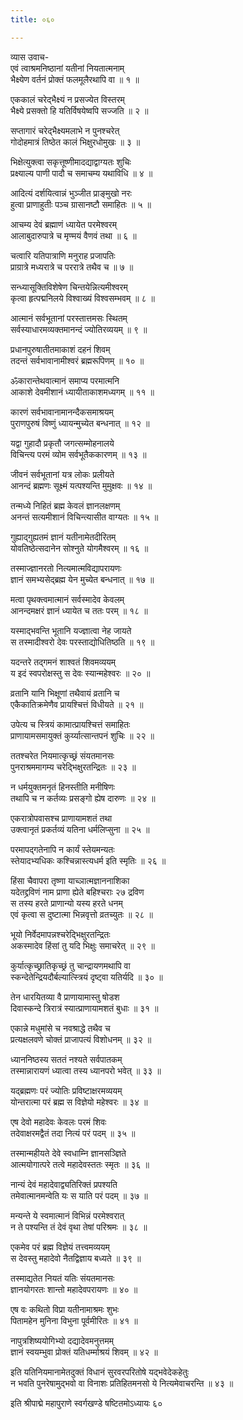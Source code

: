 ```yaml
---
title: ०६०

---
```

व्यास उवाच-  
एवं त्वाश्रमनिष्ठानां यतीनां नियतात्मनाम्  
भैक्ष्येण वर्तनं प्रोक्तं फलमूलैरथापि वा ॥ १ ॥


एककालं चरेद्भैक्ष्यं न प्रसज्येत विस्तरम्  
भैक्ष्ये प्रसक्तो हि यतिर्विषयेष्वपि सज्जति ॥ २ ॥


सप्तागारं चरेद्भैक्ष्यमलाभे न पुनश्चरेत्  
गोदोहमात्रं तिष्ठेत कालं भिक्षुरधोमुखः ॥ ३ ॥


भिक्षेत्युक्त्वा सकृत्तूष्णीमादद्याद्वाग्यतः शुचिः  
प्रक्ष्याल्य पाणी पादौ च समाचम्य यथाविधि ॥ ४ ॥


आदित्यं दर्शयित्वान्नं भुञ्जीत प्राङ्मुखो नरः  
हुत्वा प्राणाहुतीः पञ्च ग्रासानष्टौ समाहितः ॥ ५ ॥


आचम्य देवं ब्रह्माणं ध्यायेत परमेश्वरम्  
आलाबुदारुपात्रे च मृण्मयं वैणवं तथा ॥ ६ ॥


चत्वारि यतिपात्राणि मनुराह प्रजापतिः  
प्राग्रात्रे मध्यरात्रे च पररात्रे तथैव च ॥ ७ ॥


सन्ध्यासूक्तिविशेषेण चिन्तयेन्नित्यमीश्वरम्  
कृत्वा हृत्पद्मनिलये विश्वाख्यं विश्वसम्भवम् ॥ ८ ॥


आत्मानं सर्वभूतानां परस्तात्तमसः स्थितम्  
सर्वस्याधारमव्यक्तमानन्दं ज्योतिरव्ययम् ॥ ९ ॥


प्रधानपुरुषातीतमाकाशं दहनं शिवम्  
तदन्तं सर्वभावानामीश्वरं ब्रह्मरूपिणम् ॥ १० ॥


ॐकारान्तेथवात्मानं समाप्य परमात्मनि  
आकाशे देवमीशानं ध्यायीताकाशमध्यगम् ॥ ११ ॥


कारणं सर्वभावानामानन्दैकसमाश्रयम्  
पुराणपुरुषं विष्णुं ध्यायन्मुच्येत बन्धनात् ॥ १२ ॥


यद्वा गुहादौ प्रकृतौ जगत्सम्मोहनालये  
विचिन्त्य परमं व्योम सर्वभूतैककारणम् ॥ १३ ॥


जीवनं सर्वभूतानां यत्र लोकः प्रलीयते  
आनन्दं ब्रह्मणः सूक्ष्मं यत्पश्यन्ति मुमुक्षवः ॥ १४ ॥


तन्मध्ये निहितं ब्रह्म केवलं ज्ञानलक्षणम्  
अनन्तं सत्यमीशानं विचिन्त्यासीत वाग्यतः ॥ १५ ॥


गुह्याद्गुह्यतमं ज्ञानं यतीनामेतदीरितम्  
योवतिष्ठेत्सदानेन सोश्नुते योगमैश्वरम् ॥ १६ ॥


तस्माज्ज्ञानरतो नित्यमात्मविद्यापरायणः  
ज्ञानं समभ्यसेद्ब्रह्म येन मुच्येत बन्धनात् ॥ १७ ॥


मत्वा पृथक्त्वमात्मानं सर्वस्मादेव केवलम्  
आनन्दमक्षरं ज्ञानं ध्यायेत च ततः परम् ॥ १८ ॥


यस्माद्भवन्ति भूतानि यज्ज्ञात्वा नेह जायते  
स तस्मादीश्वरो देवः परस्ताद्योधितिष्ठति ॥ १९ ॥


यदन्तरे तद्गमनं शाश्वतं शिवमव्ययम्  
य इदं स्वपरोक्षस्तु स देवः स्यान्महेश्वरः ॥ २० ॥


व्रतानि यानि भिक्षूणां तथैवायं व्रतानि च  
एकैकातिक्रमेणैव प्रायश्चित्तं विधीयते ॥ २१ ॥


उपेत्य च स्त्रियं कामात्प्रायश्चित्तं समाहितः  
प्राणायामसमायुक्तं कुर्य्यात्सान्तपनं शुचिः ॥ २२ ॥


ततश्चरेत नियमात्कृच्छ्रं संयतमानसः  
पुनराश्रममागम्य चरेद्भिक्षुरतन्द्रितः ॥ २३ ॥


न धर्मयुक्तमनृतं हिनस्तीति मनीषिणः  
तथापि च न कर्तव्यः प्रसङ्गो ह्येष दारुणः ॥ २४ ॥


एकरात्रोपवासश्च प्राणायामशतं तथा  
उक्त्वानृतं प्रकर्तव्यं यतिना धर्मलिप्सुना ॥ २५ ॥


परमापद्गतेनापि न कार्यं स्तेयमन्यतः  
स्तेयादभ्यधिकः कश्चिन्नास्त्यधर्म इति स्मृतिः ॥ २६ ॥


हिंसा चैवापरा तृष्णा याच्ञात्मज्ञाननाशिका  
यदेतद्द्रविणं नाम प्राणा ह्येते बहिश्चराः २७ द्रविण  
स तस्य हरते प्राणान्यो यस्य हरते धनम्  
एवं कृत्वा स दुष्टात्मा भिन्नवृत्तो व्रतच्युतः ॥ २८ ॥


भूयो निर्वेदमापन्नश्चरेद्भिक्षुरतन्द्रितः  
अकस्मादेव हिंसां तु यदि भिक्षुः समाचरेत् ॥ २९ ॥


कुर्यात्कृच्छ्रातिकृच्छ्रं तु चान्द्रायणमथापि वा  
स्कन्देतेन्द्रियदौर्बल्यात्स्त्रियं दृष्ट्वा यतिर्यदि ॥ ३० ॥


तेन धारयितव्या वै प्राणायामास्तु षोडश  
दिवास्कन्दे त्रिरात्रं स्यात्प्राणायामशतं बुधाः ॥ ३१ ॥


एकान्ने मधुमांसे च नवश्राद्धे तथैव च  
प्रत्यक्षलवणे चोक्तं प्राजापत्यं विशोधनम् ॥ ३२ ॥


ध्याननिष्ठस्य सततं नश्यते सर्वपातकम्  
तस्मान्नारायणं ध्यात्वा तस्य ध्यानपरो भवेत् ॥ ३३ ॥


यद्ब्रह्मणः परं ज्योतिः प्रविष्टाक्षरमव्ययम्  
योन्तरात्मा परं ब्रह्म स विज्ञेयो महेश्वरः ॥ ३४ ॥


एष देवो महादेवः केवलः परमं शिवः  
तदेवाक्षरमद्वैतं तदा नित्यं परं पदम् ॥ ३५ ॥


तस्मान्महीयते देवे स्वधाम्नि ज्ञानसञ्ज्ञिते  
आत्मयोगात्परे तत्वे महादेवस्ततः स्मृतः ॥ ३६ ॥


नान्यं देवं महादेवाद्व्यतिरिक्तं प्रपश्यति  
तमेवात्मानमन्वेति यः स याति परं पदम् ॥ ३७ ॥


मन्यन्ते ये स्वमात्मानं विभिन्नं परमेश्वरात्  
न ते पश्यन्ति तं देवं वृथा तेषां परिश्रमः ॥ ३८ ॥


एकमेव परं ब्रह्म विज्ञेयं तत्त्वमव्ययम्  
स देवस्तु महादेवो नैतद्विज्ञाय बध्यते ॥ ३९ ॥


तस्माद्यतेत नियतं यतिः संयतमानसः  
ज्ञानयोगरतः शान्तो महादेवपरायणः ॥ ४० ॥


एष वः कथितो विप्रा यतीनामाश्रमः शुभः  
पितामहेन मुनिना विभुना पूर्वमीरितः ॥ ४१ ॥


नापुत्रशिष्ययोगिभ्यो दद्यादेवमनुत्तमम्  
ज्ञानं स्वयम्भुवा प्रोक्तं यतिधर्म्माश्रयं शिवम् ॥ ४२ ॥


इति यतिनियमानामेतदुक्तं विधानं सुरवरपरितोषे यद्भवेदेकहेतुः  
न भवति पुनरेषामुद्भवो वा विनाशः प्रतिहितमनसो ये नित्यमेवाचरन्ति ॥ ४३ ॥


इति श्रीपाद्मे महापुराणे स्वर्गखण्डे षष्टितमोऽध्यायः ६०